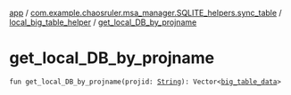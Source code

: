 [app](../../index.md) / [com.example.chaosruler.msa_manager.SQLITE_helpers.sync_table](../index.md) / [local_big_table_helper](index.md) / [get_local_DB_by_projname](.)

# get_local_DB_by_projname

`fun get_local_DB_by_projname(projid: `[`String`](https://kotlinlang.org/api/latest/jvm/stdlib/kotlin/-string/index.html)`): Vector<`[`big_table_data`](../../com.example.chaosruler.msa_manager.object_types/big_table_data/index.md)`>`